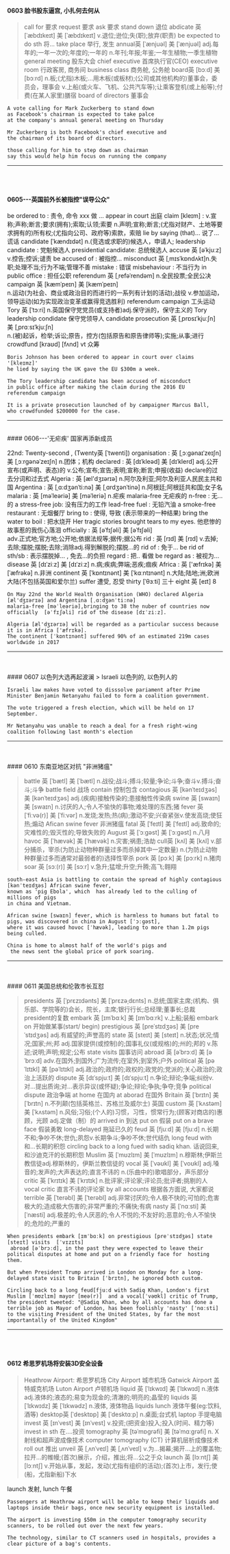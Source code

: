 

#### 0603 脸书股东逼宫, 小扎何去何从

> call for 要求
request 要求
ask 要求
stand down 退位
abdicate 英 [ˈæbdɪkeɪt]   美 [ˈæbdɪkeɪt]  v.退位;逊位;失(职);放弃(职责)
be expected to do sth  将...
take place 举行, 发生
annual英 [ˈænjuəl]   美 [ˈænjuəl]  adj.每年的;一年一次的;年度的;一年的
n.年刊;年报;年鉴;一年生植物;一季生植物
general meeting 股东大会
chief executive  首席执行官(CEO)
executive room 行政客房, 商务间
business class 商务舱, 公务舱
board英 [bɔːd]   美 [bɔːrd]  n.板;(尤指)木板;…用木板(或板材);(公司或其他机构的)董事会，委员会，理事会
v.上船(或火车、飞机、公共汽车等);让乘客登机(或上船等);付费(在某人家里)膳宿
board of directors 董事会


```
A vote calling for Mark Zuckerberg to stand down 
as Facebook's chairman is expected to take palce  
at the company's annual general meeting on Thursday

Mr Zuckerberg is both Facebook's chief executive and 
the chairman of its board of directors.

those calling for him to step down as chairman 
say this would help him focus on running the company

```



***

<br><br>
#### 0605---英国前外长被指控"误导公众"

> 
be ordered to : 责令, 命令 xxx 做 ...
appear in court  出庭
claim [kleɪm] : v.宣称;声称;断言;要求(拥有);索取;认领;索要
                n.声明;宣称;断言;(尤指对财产、土地等要求拥有的)所有权;(尤指向公司、政府等)索款，索赔
lie by saying (that)... 说了...谎话
candidate [ˈkændɪdət] n.(竞选或求职的)候选人，申请人;
leadership candidate : 党魁候选人
presidential candidate: 总统候选人
accuse 英 [əˈkjuːz] v.控告;控诉;谴责
be accused of : 被指控...
misconduct 英 [ˌmɪsˈkɒndʌkt]n.失职;处理不当;行为不端;管理不善
mistake : 错误
misbehaviour : 不当行为
in public office : 担任公职
referendum 英 [ˌrefəˈrendəm] n.全民投票;全民公决
campaign 英 [kæmˈpeɪn]   美 [kæmˈpeɪn]  
n.运动(为社会、商业或政治目的而进行的一系列有计划的活动);战役
v.参加运动，领导运动(如为实现政治变革或赢得竞选胜利)
referendum campaign 工头运动
Tory 英 [ˈtɔːri] n.英国保守党党员(或支持者)adj.保守派的，保守主义的
Tory leadership condidate 保守党领导人
candidate
prosecution 英 [ˌprɒsɪˈkjuːʃn]   美 [ˌprɑːsɪˈkjuːʃn]  
n.(被)起诉，检举;诉讼;原告，控方(包括原告和原告律师等);实施;从事;进行
crowdfund [kraʊd] [fʌnd] vt 众筹

```
Boris Johnson has been ordered to appear in court over claims '[kleɪmz]'
he lied by saying the UK gave the EU $300m a week.

The Tory leadership candidate has been accused of misconduct 
in public office after making the claim during the 2016 EU 
referendum campaign

It is a private prosecution launched of by campaigner Marcus Ball, 
who crowdfunded $200000 for the case.
```


***
 


<br>
#### 0606---'无疟疾' 国家再添新成员

> 
22nd: Twenty-second , (Twenty英 [ˈtwenti])
organisation : 英 [ˌɔːɡənaɪˈzeɪʃn]   美 [ˌɔːrɡənəˈzeɪʃn]  n.团体；机构
declared : 英 [dɪˈkleəd]   美 [dɪˈklerd]  adj.公开宣布(或声明、表态)的 v.公布;宣布;宣告;表明;宣称;断言;申报(收益) declare的过去分词和过去式
Algeria : 英 [æl'dʒɪərɪə]  n.阿尔及利亚;阿尔及利亚人民民主共和国
Argentina : 英 [ˌɑ:dʒənˈti:nə]   美 [ˌɑrdʒənˈtinə]  n.阿根廷;阿根廷共和国;女子名
malaria : 英 [məˈleəriə]   美 [məˈleriə]  n.疟疾
malaria-free 无疟疾的
n-free : 无...的
a stress-free job: 没有压力的工作
lead-free fuel : 无铅汽油
a smoke-free restaurant : 无烟餐厅
bring to : 使得, 导致 (表示带来的一种结果)
bring the water to boil : 把水烧开
Her tragic stories brought tears to my eyes. 他悲惨的故事惹的我伤心落泪
officially : 英 [əˈfɪʃəli]   美 [əˈfɪʃəli]  
adv.正式地;官方地;公开地;依据法规等;据传;据公布
rid : 英 [rɪd]   美 [rɪd]  v.去掉;去除;摆脱;摆脱;去除;消除adj.得到解脱的;摆脱…的
rid of : 免于...
be rid of sth/sb  : 表示摆脱掉... , 免去...的负担
regard : 把.. 看做
be regard as : 被视为...
disease 英 [dɪˈziːz]   美 [dɪˈziːz]  n.病;疾病;弊端;恶疾;痼疾
Africa : 英 ['æfrɪkə]   美 [ˈæfrəkə]  n.非洲
continent 英 [ˈkɒntɪnənt]   美 [ˈkɑːntɪnənt]  n.大陆;陆地;洲;欧洲大陆(不包括英国和爱尔兰)
suffer 遭受, 忍受
thirty [ˈθɜːti]  三十
eight 英 [eɪt] 8

```
On May 22nd the World Health Organisation (WHO) declared Algeria [æl'dʒɪərɪə] and Argentina [ˌɑ:dʒənˈti:nə] 
malaria-free [məˈleəriə],bringing to 38 the nuber of countries now officially  [əˈfɪʃəli] rid of the disease [dɪˈziːz].

Algeria [æl'dʒɪərɪə] will be regarded as a particular success because it is in Africa ['æfrɪkə].
The continent [ˈkɒntɪnənt] suffered 90% of an estimated 219m cases worldwide in 2017
```

***








<br>
<br>
#### 0607  以色列大选再起波澜
> 
Israeli 以色列的, 以色列人的



```
Israeli law makes have voted to disssolve pariament after Prime Minister Benjamin Netanyahu failed to form a coalition government.

The vote triggered a fresh election, which will be held on 17 September.

Mr Netanyahu was unable to reach a deal for a fresh right-wing coalition following last month's election
```

***










<br>
<br>
#### 0610 东南亚地区对抗 "非洲猪瘟"


> battle 英 [ˈbætl]  美 [ˈbætl]  n.战役;战斗;搏斗;较量;争论;斗争;奋斗v.搏斗;奋斗;斗争
battle field 战场
contain 控制包含
contagious 英 [kənˈteɪdʒəs]   美 [kənˈteɪdʒəs]  adj.(疾病)接触传染的;患接触性传染病
swine 英 [swaɪn]  美 [swaɪn]  n.讨厌的人;令人不愉快的事物;难处理的东西;猪
fever 英 [ˈfiːvə(r)]   美 [ˈfiːvər]  n.发烧;发热;热(病);激动不安;兴奋紧张v.使发高烧;使狂热;煽动
Afican swine fever 非洲猪瘟
fatal 英 [ˈfeɪtl]   美 [ˈfeɪtl]  adj.致命的;灾难性的;毁灭性的;导致失败的
August 英 [ˈɔːɡəst]   美 [ˈɔːɡəst]  n.八月
havoc 英 [ˈhævək]   美 [ˈhævək]  n.灾害;祸患;浩劫
cull英 [kʌl]   美 [kʌl]  v.部分捕杀，宰杀(为防止动物种群量过多而杀掉其中一定数量)
n.(为防止动物种群量过多而通常对最弱者的)选择性宰杀
pork 英 [pɔːk]   美 [pɔːrk]  n.猪肉
soar 英 [sɔː(r)]   美 [sɔːr]  v.急升;猛增;升空;升腾;高飞;翱翔


```
south-east Asia is battling to contain the spread of highly contagious [kənˈteɪdʒəs] African swine fever,
known as 'pig Ebola', which  has already led to the culling of millions of pigs
in china and Vietnam.

African swine [swaɪn] fever, which is harmless to humans but fatal to pigs, was discovered in china in August [ˈɔːɡəst], 
where it was caused hovoc [ˈhævək], leading to more than 1.2m pigs being culled.

China is home to almost half of the world's pigs and
 the news sent the global price of pork soaring.
```


***

<br>
<br>
#### 0611 美国总统和伦敦市长互怼

>presidents 英 [ˈprɛzɪdənts]   美 [ˈprɛzəˌdɛnts]  n.总统;国家主席;(机构、俱乐部、学院等的)会长，院长，主席;银行行长;总经理;董事长;总裁
president的复数
embark  英 [ɪmˈbɑːk]   美 [ɪmˈbɑːrk]  v.上船;装船
embark on 开始做某事(start/ begin)
prestigious 英 [preˈstɪdʒəs]   美 [preˈstɪdʒəs]  adj.有威望的;声誉高的
state 英 [steɪt]  美 [steɪt]  n.状态;状况;情况;国家;州;邦 adj.国家提供(或控制)的;国事礼仪(或规格)的;州的;邦的 v.陈述;说明;声明;规定;公布
state visits 国事访问
abroad 英 [əˈbrɔːd]   美 [əˈbrɔːd]  adv.在国外;到国外;广为流传;在室外;到室外;户外
political 英 [pəˈlɪtɪkl]   美 [pəˈlɪtɪkl]  adj.政治的;政府的;政权的;政党的;党派的;关心政治的;政治上活跃的
dispute 英 [dɪˈspjuːt]   美 [dɪˈspjuːt]  n.争论;辩论;争端;纠纷v.对…提出质询;对…表示异议(或怀疑);争论;辩论;争执;争夺;竞争
political dispute 政治争端
at home 在国内 at aborad 在国外
Britain 英 [ˈbrɪtn]   美 [ˈbrɪtn]  n.不列颠(包括英格兰、苏格兰及威尔士) 英国
custom 英 [ˈkʌstəm]   美 [ˈkʌstəm]  n.风俗;习俗;(个人的)习惯，习性，惯常行为;(顾客对商店的)惠顾，光顾 adj.定做（制）的
arrived in 到达
put on 假装
put on a brave face 假装勇敢
long-delayed 拖延已久的
feud 英 [fjuːd]   美 [fjuːd]  n.长期不和;争吵不休;世仇;夙怨v.长期争斗;争吵不休;世代结仇
long feud with 和...长期的积怨
circling back to a long fued with sadiq khan. 话说回来, 和沙迪克汗的长期积怨
Muslim 英 [ˈmʊzlɪm]  美 [ˈmʊzlɪm]  n.穆斯林;伊斯兰教信徒adj.穆斯林的，伊斯兰教信徒的
vocal 英 [ˈvəʊkl]   美 [ˈvoʊkl]  adj.嗓音的;发声的;大声表达的;直言不讳的 n.(乐曲中的)歌唱部分，声乐部分
critic 英 [ˈkrɪtɪk]   美 [ˈkrɪtɪk]  n.批评家;评论家;评论员;批评者;挑剔的人
vocal critic 直言不讳的评论家
by all accounts 根据各方面说, 大家都说
terrible 英 [ˈterəbl]   美 [ˈterəbl]  adj.非常讨厌的;令人极不快的;可怕的;危害极大的;造成极大伤害的;非常严重的;不痛快;有病
nasty 英 [ˈnɑːsti]   美 [ˈnæsti]  adj.极差的;令人厌恶的;令人不悦的;不友好的;恶意的;令人不愉快的;危险的;严重的


```
When presidents embark [ɪmˈbɑːk] on prestigious [preˈstɪdʒəs] state [steɪt] visits  [ˈvɪzɪts]
 abroad [əˈbrɔːd], in the past they were expected to leave their political disputes at home and put on a friendly face for  hosting them.

But when President Trump arrived in London on Monday for a long-delayed state visit to Britain [ˈbrɪtn], he ignored both custom.

Circling back to a long feud[fjuːd with Sadiq Khan, London's first Muslim [ˈmʊzlɪm] mayor [meə(r)]  and a vocal[ˈvəʊkl] critic of Trump, the president tweeted: "@Sadiq Khan, who by all accounts has done a terrible job as Mayor of London, has been foolishly 'nasty' [ˈnɑːsti]  to the visiting President of the United States, by far the most importantally of the United Kingdom"

```





***


<br>
<br>

#### 0612 希思罗机场将安装3D安全设备

> Heathrow Airport: 希思罗机场
City Airport 城市机场
Gatwick Airport 盖特威克机场
Luton Airport  卢顿机场
liquid 英 [ˈlɪkwɪd]   美 [ˈlɪkwɪd]   n.液体 adj.液体的;液态的;易变为现金的;清澈的;明亮的;晶莹的
liquids 英 [ˈlɪkwɪdz]   美 [ˈlɪkwədz]  n.液体, 液体物品
liquids lunch 液体午餐(eg:饮料,酒等)
desktop英 [ˈdesktɒp]   美 [ˈdesktɑːp]  n.桌面;台式机
laptop 手提电脑
invest 英 [ɪnˈvest]   美 [ɪnˈvest]  v.投资;(把资金)投入;投入(时间、精力等)
invest in sth 在....投资
tomography 英 [təˈmɒɡrəfi]   美 [təˈmɑːɡrəfi]  n. X射线和超声波成像技术
computer tomography (CT) 计算机层析成像技术
roll out 推出
unveil 英 [ˌʌnˈveɪl]   美 [ˌʌnˈveɪl]  v.为…揭幕;揭开…上的覆盖物;拉开…的帷幔;(首次)展示，介绍，推出;将…公之于众
launch 英 [lɔːntʃ]   美 [lɔːntʃ]   v.开始从事，发起，发动(尤指有组织的活动);(首次)上市，发行;使(船，尤指新船)下水


launch 发射, lunch 午餐



```
Passengers at Heathrow airport will be able to keep their liquids and laptops inside their bags, once new security equipment is installed.

The airport is investing $50m in the computer tomography security scanners, to be rolled out over the next few years.

The technology, similar to CT scanners used in hospitals, provides a clear picture of a bag's contents.
```

